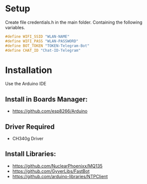 # Setup

Create file credentials.h in the main folder. Containing the following variables.
```cpp
#define WIFI_SSID "WLAN-NAME"
#define WIFI_PASS "WLAN-PASSWORD"
#define BOT_TOKEN "TOKEN-Telegram-Bot"
#define CHAT_ID "Chat-ID-Telegram"
```

# Installation 
Use the Arduino IDE 

## Install in Boards Manager:
- https://github.com/esp8266/Arduino

## Driver Required
- CH340g Driver

## Install Libraries:
- https://github.com/NuclearPhoenixx/MQ135
- https://github.com/GyverLibs/FastBot
- https://github.com/arduino-libraries/NTPClient